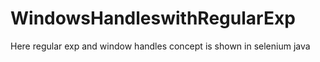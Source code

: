 # WindowsHandleswithRegularExp
Here regular exp and window handles concept is shown in selenium java

